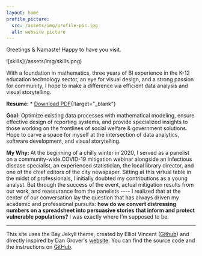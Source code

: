 ```yaml
---
layout: home
profile_picture:
  src: /assets/img/profile-pic.jpg
  alt: website picture
---
```


<p>
  Greetings & Namaste! Happy to have you visit. 
</p>
![skills](/assets/img/skills.png)

<p>
With a foundation in mathematics, three years of BI experience in the K-12 education technology sector, an eye for visual design, and a strong passion for community, I hope to make a difference via efficient data analysis and visual storytelling. 
</p>


<b> Resume: </b> * [Download PDF](/assets/files/Tulsi_Shrivastava_Resume_2023.pdf){:target="_blank"}


<p>
 <b> Goal: </b> Optimize existing data processes with mathematical modeling, ensure effective design of reporting systems, and provide specialized insights to those working on the frontlines of social welfare & government solutions. Hope to carve a space for myself at the intersection of data analytics, software development, and visual storytelling.
</p>

<p>
  <b> My Why: </b>
  At the beginning of a chilly winter in 2020, I served as a panelist on a community-wide COVID-19 mitigation webinar alongside an infectious disease specialist, an experienced statistician, the local library director, and one of the chief editors of the city newspaper. Sitting at this virtual table in the midst of professionals, I initially doubted my contributions as a young analyst. But through the success of the event, actual mitigation results from our work, and reassurance from the panelists ---- I realized that at the center of our conversation lay the question that has always driven my academic and professional pursuits: <b> how do we convert distressing numbers on a spreadsheet into persuasive stories that inform and protect vulnerable populations? </b> I was exactly where I’m supposed to be. 
</p>

----

<p>
This site uses the Bay Jekyll theme, created by Elliot Vincent (<a href="https://eliottvincent.github.io/bay/">Github</a>) and directly inspired by Dan Grover's <a href="http://dangrover.com">website</a>. You can find the source code and the instructions on <a href="https://github.com/eliottvincent/bay">GitHub</a>.
</p>
